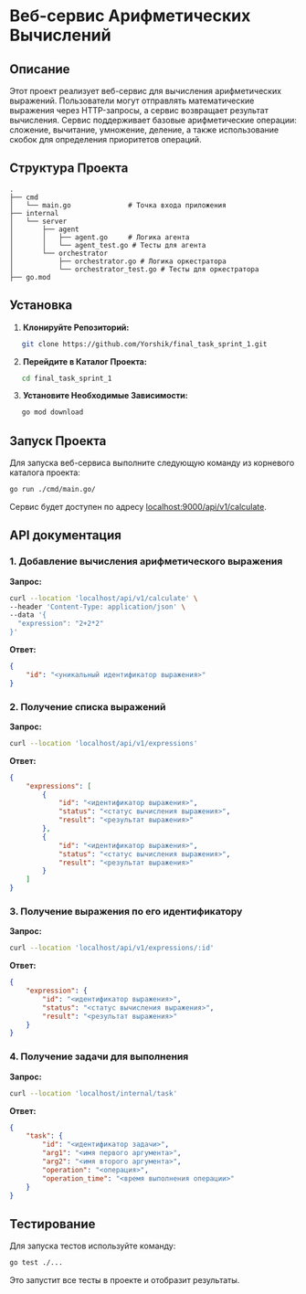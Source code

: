 # Веб-сервис Арифметических Вычислений
## Описание
Этот проект реализует веб-сервис для вычисления арифметических выражений. Пользователи могут отправлять математические выражения через HTTP-запросы, а сервис возвращает результат вычисления. Сервис поддерживает базовые арифметические операции: сложение, вычитание, умножение, деление, а также использование скобок для определения приоритетов операций.
## Структура Проекта
```
.
├── cmd
│   └── main.go              # Точка входа приложения
├── internal
│   └── server
│       ├── agent
│       │   ├── agent.go     # Логика агента
│       │   └── agent_test.go # Тесты для агента
│       └── orchestrator
│           ├── orchestrator.go # Логика оркестратора
│           └── orchestrator_test.go # Тесты для оркестратора
├── go.mod
```
## Установка
1. **Клонируйте Репозиторий:**
```bash
   git clone https://github.com/Yorshik/final_task_sprint_1.git
```
2. **Перейдите в Каталог Проекта:**
```bash
   cd final_task_sprint_1
```
3. **Установите Необходимые Зависимости:**
```bash
   go mod download
```
## Запуск Проекта
Для запуска веб-сервиса выполните следующую команду из корневого каталога проекта:
```bash
go run ./cmd/main.go/
```
Сервис будет доступен по адресу [localhost:9000/api/v1/calculate](http://localhost:9000/api/v1/calculate).
## API документация

### 1. Добавление вычисления арифметического выражения

**Запрос:**
```bash
curl --location 'localhost/api/v1/calculate' \
--header 'Content-Type: application/json' \
--data '{
  "expression": "2+2*2"
}'
```

**Ответ:**
```json
{
    "id": "<уникальный идентификатор выражения>"
}
```

### 2. Получение списка выражений

**Запрос:**
```bash
curl --location 'localhost/api/v1/expressions'
```

**Ответ:**
```json
{
    "expressions": [
        {
            "id": "<идентификатор выражения>",
            "status": "<статус вычисления выражения>",
            "result": "<результат выражения>"
        },
        {
            "id": "<идентификатор выражения>",
            "status": "<статус вычисления выражения>",
            "result": "<результат выражения>"
        }
    ]
}
```

### 3. Получение выражения по его идентификатору

**Запрос:**
```bash
curl --location 'localhost/api/v1/expressions/:id'
```

**Ответ:**
```json
{
    "expression": {
        "id": "<идентификатор выражения>",
        "status": "<статус вычисления выражения>",
        "result": "<результат выражения>"
    }
}
```

### 4. Получение задачи для выполнения

**Запрос:**
```bash
curl --location 'localhost/internal/task'
```

**Ответ:**
```json
{
    "task": {
        "id": "<идентификатор задачи>",
        "arg1": "<имя первого аргумента>",
        "arg2": "<имя второго аргумента>",
        "operation": "<операция>",
        "operation_time": "<время выполнения операции>"
    }
}
```
## Тестирование
Для запуска тестов используйте команду:
```bash
go test ./...
```
Это запустит все тесты в проекте и отобразит результаты.
